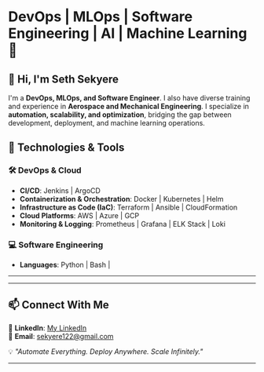 

# **DevOps | MLOps | Software Engineering | AI | Machine Learning** 🚀  

## **👋 Hi, I'm Seth Sekyere**  

I'm a **DevOps, MLOps, and Software Engineer**. I also have diverse training and experience in **Aerospace and Mechanical Engineering**. I specialize in **automation, scalability, and optimization**, bridging the gap between development, deployment, and machine learning operations.  

## **🔧 Technologies & Tools**  

### 🛠 **DevOps & Cloud**  
- **CI/CD**: Jenkins | ArgoCD  
- **Containerization & Orchestration**: Docker | Kubernetes | Helm  
- **Infrastructure as Code (IaC)**: Terraform | Ansible | CloudFormation  
- **Cloud Platforms**: AWS | Azure | GCP  
- **Monitoring & Logging**: Prometheus | Grafana | ELK Stack | Loki  

 

### 💻 **Software Engineering**  
- **Languages**: Python | Bash |


---
  

---

## **📫 Connect With Me**  
📍 **LinkedIn**: [My LinkedIn](https://www.linkedin.com/in/seth-sekyere-54706119b/)   
📍 **Email**: sekyere122@gmail.com  

💡 *"Automate Everything. Deploy Anywhere. Scale Infinitely."*  

---

